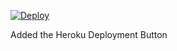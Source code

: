 <a href="https://heroku.com/deploy"><img src="https://www.herokucdn.com/deploy/button.svg" alt="Deploy"></a>

Added the Heroku Deployment Button
